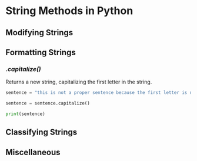 # String Methods in Python

## Modifying Strings

## Formatting Strings

### _.capitalize()_
Returns a new string, capitalizing the first letter in the string.

```Python
sentence = "this is not a proper sentence because the first letter is not capitalized."

sentence = sentence.capitalize()

print(sentence)
```

## Classifying Strings

## Miscellaneous
